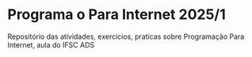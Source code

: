 # Programa o Para Internet 2025/1
Repositório das atividades, exercicios, praticas sobre Programação Para Internet, aula do IFSC ADS 
